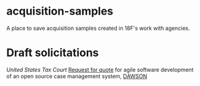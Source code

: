 # acquisition-samples
A place to save acquisition samples created in 18F's work with agencies. 

# Draft solicitations

*United States Tax Court*
[Request for quote](https://github.com/ustaxcourt/case-management-rfq) for agile software development of an open source case management system, [DAWSON](https://www.ustaxcourt.gov/dawson.html)

